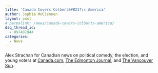 ```yaml
---
title: 'Canada Covers Colbert&#8217;s America'
author: Sophia McClennen
layout: post
# permalink: /news/canada-covers-colberts-america/
dsq_thread_id:
  - 897487944
categories:
  - News
---
```

Alex Strachan for Canadian news on political comedy, the election, and young voters at [Canada.com][1], [The Edmonton Journal][2], and [The Vancouver Sun][3].

<div>
  <div>
    <img src="https://mail.google.com/mail/u/0/images/cleardot.gif" alt="" />
  </div>
</div>

 [1]: http://www.canada.com/entertainment/Latenight+comics+blur+newsentertainment+divide/7418983/story.html
 [2]: http://www.edmontonjournal.com/entertainment/Latenight+comics+blur+news+entertainment/7421501/story.html
 [3]: http://www.vancouversun.com/entertainment/television/Young+American+voters+turning+Comedy+Central/7417666/story.html